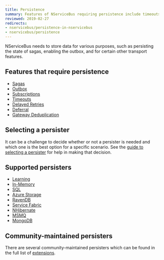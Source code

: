 ```yaml
---
title: Persistence
summary: Features of NServiceBus requiring persistence include timeouts, sagas, and subscription storage.
reviewed: 2019-02-27
redirects:
- nservicebus/persistence-in-nservicebus
- nservicebus/persistence
---
```


NServiceBus needs to store data for various purposes, such as persisting the state of sagas, enabling the outbox, and for certain other transport features.


## Features that require persistence

 * [Sagas](/nservicebus/sagas/)
 * [Outbox](/nservicebus/outbox/)
 * [Subscriptions](/nservicebus/messaging/publish-subscribe/)
 * [Timeouts](/nservicebus/sagas/timeouts.md)
 * [Delayed Retries](/nservicebus/recoverability/#delayed-retries)
 * [Deferral](/nservicebus/messaging/delayed-delivery.md)
 * [Gateway Deduplication](/nservicebus/gateway/)

## Selecting a persister

It can be a challenge to decide whether or not a persister is needed and which one is the best option for a specific scenario. See the [guide to selecting a persister](selecting.md) for help in making that decision.


## Supported persisters

- [Learning](/persistence/learning/)
- [In-Memory](/persistence/in-memory/)
- [SQL](/persistence/sql/)
- [Azure Storage](/persistence/azure-storage/)
- [RavenDB](/persistence/ravendb/)
- [Service Fabric](/persistence/service-fabric/)
- [NHibernate](/persistence/nhibernate/)
- [MSMQ](/persistence/msmq/subscription.md)
- [MongoDB](/persistence/mongodb/)

## Community-maintained persisters

There are several community-maintained persisters which can be found in the full list of [extensions](/components#persisters).
